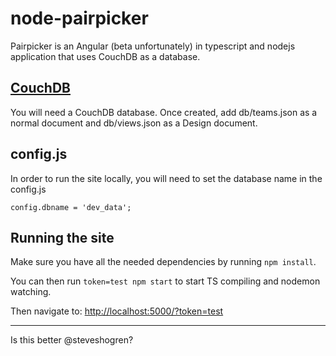 # node-pairpicker

Pairpicker is an Angular (beta unfortunately) in typescript and nodejs application that uses CouchDB as a database.

## [CouchDB](http://couchdb.apache.org/)

You will need a CouchDB database. Once created, add db/teams.json as a normal document and db/views.json as a Design document.

## config.js

In order to run the site locally, you will need to set the database name in the config.js
``` 
config.dbname = 'dev_data';
```

## Running the site

Make sure you have all the needed dependencies by running ``` npm install ```.

You can then run ``` token=test npm start ``` to start TS compiling and nodemon watching.

Then navigate to: [http://localhost:5000/?token=test](http://localhost:5000/?token=test)

---

Is this better @steveshogren?